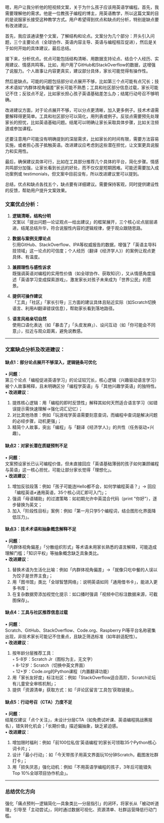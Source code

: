 
嗯，用户让我分析他的短视频文案，关于为什么孩子应该用英语学编程。首先，我需要理解他的需求。他是一位教孩子编程的博主，用英语教学，所以这篇文案的目的是说服家长接受这种教学方式。用户希望得到优点和缺点的分析，特别是缺点要有改进建议。

首先，我应该通读整个文案，了解结构和论点。文案分为几个部分：开头引入问题，三个主要论点（全球协作、英语内容主导、英语与编程相互促进），然后是关于如何开始的具体建议，最后总结。

接下来，分析优点。优点可能包括结构清晰、用数据支持论点、结合个人经历、实用建议、情感共鸣等。比如，用户用了GitHub和StackOverflow的数据，这增强了说服力。个人故事让内容更真实，建议部分具体，家长可能觉得有操作性。

然后是缺点。可能的问题包括部分论点展开不够，比如第三个点可能有点冗长；技术术语如“内群体视角偏差”家长可能不熟悉；工具和社区部分信息过载，家长可能记不住；反驳点不足，比如家长担心孩子英语基础差怎么办；结尾行动号召不够明确。

改进建议方面，对于论点展开不够，可以分点更清晰，加入更多例子。技术术语需要解释得更简单。工具和社区部分可以简化，用列表或例子。反驳点需要预先处理家长的担忧，比如英语基础问题。结尾可以明确让家长采取具体步骤，比如关注频道或参加课程。

还要注意用户可能没有明确提到的深层需求，比如家长的时间有限，需要方法容易实施，或者担心孩子抵触英语。改进建议应考虑到这些潜在担忧，让文案更具说服力和实用性。

最后，确保建议具体可行，比如在工具部分推荐几个具体的平台，简化步骤。情感共鸣部分加强，让家长看到长远的好处，而不仅仅是短期困难。可能还需要加入成功案例或 testimonials，但文案中目前没有，所以改进建议里可以提到。

总结，优点和缺点各找五个，缺点要有详细建议。需要保持客观，同时提供建设性的反馈，帮助用户提升文案效果。




### **文案优点分析**：
1. **逻辑清晰，结构分明**  
   文案以「提出问题—论证观点—给出建议」的框架展开，三个核心论点层层递进，结尾总结升华，符合说服性内容的逻辑规律，便于观众跟随思路。

2. **数据与案例支撑论点**  
   引用GitHub、StackOverflow、IPA等权威报告的数据，增强了「英语主导科技领域」这一论点的可信度；个人经历（翻译《经济学人》）的案例让观点更具体、有温度。

3. **兼顾理性与感性诉求**  
   既强调英语对编程的实用性价值（如全球协作、获取知识），又从情感角度描述「英语学习变成探索游戏」，激发家长对孩子未来成为「世界公民」的愿景。

4. **提供可操作建议**  
  「工具」「社区」「家长引导」三方面的建议具体且贴近实际（如Scratch切换语言、利用AI翻译错误信息），帮助家长看到落地路径。

5. **语言风格亲切自然**  
   使用口语化表达（如「暴击了」「头皮发麻」）、设问互动（如「你可能会不同意」），拉近与观众距离，避免说教感。

---

### **文案缺点分析及改进建议**：

#### **缺点1：部分论点展开不够深入，逻辑链条可优化**  
• **问题**：  
  第三个论点「编程促进英语学习」的论证较冗长，核心逻辑（兴趣驱动语言学习）被个人故事稀释，且未明确区分「编程学英语」与「其他兴趣学英语」的独特性。  
• **改进建议**：  
  1. 提炼核心逻辑：用「编程的即时反馈性」解释其如何天然适合语言学习（如错误提示需快速理解→强化词汇记忆）；  
  2. 对比其他场景：例如「玩游戏学英语需要刻意查词，而编程中查词是解决问题的必经步骤，动机更强」；  
  3. 精简个人故事，突出「编程」与「翻译《经济学人》」的共性（任务驱动+兴趣）。

#### **缺点2：对家长潜在质疑预判不足**  
• **问题**：  
  文案预设家长已认可编程价值，但未直接回应「英语基础薄弱的孩子如何兼顾编程与英语」这一核心担忧，可能让部分家长觉得「理想化」。  
• **改进建议**：  
  1. 增加反驳段落：例如「孩子可能连Hello都不会，如何学编程英语？」→ 回应「编程英语≠通用英语，35个核心词汇即可入门」；  
  2. 强调「母语辅助」的过渡策略：如初期允许中英混合代码（print "你好"），逐步替换为英文；  
  3. 加入「阶段性目标」案例：例如「第一月只学5个编程词，结合图形化界面降低压力」。

#### **缺点3：技术术语和抽象概念解释不足**  
• **问题**：  
  「内群体视角偏差」「分散组织形式」等术语未用家长熟悉的语言解释，可能造成理解门槛；「知识平权」等抽象概念缺乏具象类比。  
• **改进建议**：  
  1. 替换术语为生活化比喻：例如「内群体视角偏差」→「就像只吃中餐的人误以为饺子是世界主食」；  
  2. 用「图书馆」类比「全球智慧网络」：说明英语如同「通用借书卡」，能进入更多书库；  
  3. 在复杂数据旁添加视觉化提示：如口播时强调「视频中已标注数据来源，可截图保存」。

#### **缺点4：工具与社区推荐信息过载**  
• **问题**：  
  Scratch、GitHub、StackOverflow、Code.org、Raspberry Pi等平台名称密集出现，非技术家长可能记不住重点，且缺乏筛选标准（如年龄适配性）。  
• **改进建议**：  
  1. 按年龄分层推荐工具：  
     ◦ 5-8岁：Scratch Jr（图标为主，无文字）  
     ◦ 8-12岁：Scratch（切换中英文界面）  
     ◦ 12+岁：Code.org的Python课程（内置翻译功能）  
  2. 用「家长友好度」标注社区：例如「StackOverflow适合高阶，Scratch论坛有儿童安全审核机制」；  
  3. 提供「资源清单」获取方式：如「评论区留言‘工具包’获取链接」。

#### **缺点5：行动号召（CTA）力度不足**  
• **问题**：  
  结尾仅建议「点个关注」，未设计分层CTA（如免费试听课、英语编程挑战赛报名），错失转化机会；「长期价值」描述偏抽象，缺乏紧迫感。  
• **改进建议**：  
  1. 增加限时福利：例如「前100位私信‘英语编程’的家长可领取35个Python核心词卡片」；  
  2. 设计「最小行动」：如「今天带孩子用英文界面玩10分钟Scratch，截图发社群打卡」；  
  3. 用「损失厌恶」强化动机：例如「不用英语学编程的孩子，3年后可能错失Top 10%全球项目协作机会」。

---

### **总结优化方向**  
强化「痛点预判—逻辑简化—具象类比—分层指引」的闭环，将家长从「被动听道理」引导至「主动尝试」，同时通过数据可视化、资源清单、社群运营降低行动门槛。
